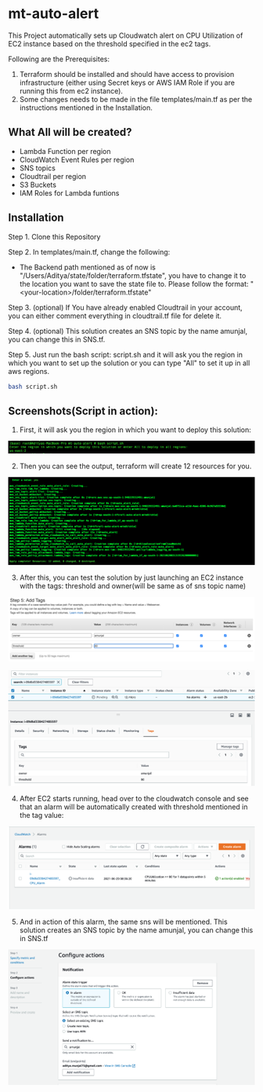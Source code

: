 # mt-auto-alert

This Project automatically sets up Cloudwatch alert on CPU Utilization of EC2 instance based on the threshold specified in the ec2 tags.


Following are the Prerequisites:

1. Terraform should be installed and should have access to provision infrastructure (either using Secret keys or AWS IAM Role if you are running this from ec2 instance).
2. Some changes needs to be made in the file templates/main.tf as per the instructions mentioned in the Installation.


## What All will be created?

* Lambda Function per region
* CloudWatch Event Rules per region
* SNS topics
* Cloudtrail per region
* S3 Buckets
* IAM Roles for Lambda funtions

## Installation

Step 1. Clone this Repository

Step 2. In templates/main.tf, change the following:
  *  The Backend path mentioned as of now is "/Users/Aditya/state/folder/terraform.tfstate", you have to change it to the location you want to save the state file to. Please follow the format:
  "\<your-location\>/folder/terraform.tfstate"

Step 3. (optional) If You have already enabled Cloudtrail in your account, you can either comment everything in cloudtrail.tf file for delete it.

Step 4. (optional) This solution creates an SNS topic by the name amunjal, you can change this in SNS.tf.

Step 5. Just run the bash script: script.sh and it will ask you the region in which you want to set up the solution or you can type "All" to set it up in all aws regions.

```bash
bash script.sh
```

## Screenshots(Script in action):

1. First, it will ask you the region in which you want to deploy this solution:

![Alt text](./screenshots/1.png?raw=true "Terraform in action")

2. Then you can see the output, terraform will create 12 resources for you.

![Alt text](./screenshots/2.png?raw=true "Terraform in action")

3. After this, you can test the solution by just launching an EC2 instance with the tags: threshold and owner(will be same as of sns topic name)

![Alt text](./screenshots/3.png?raw=true "Terraform in action")


![Alt text](./screenshots/4.png?raw=true "Terraform in action")

4. After EC2 starts running, head over to the cloudwatch console and see that an alarm will be automatically created with threshold mentioned in the tag value:

![Alt text](./screenshots/5.png?raw=true "Terraform in action")

5. And in action of this alarm, the same sns will be mentioned. This solution creates an SNS topic by the name amunjal, you can change this in SNS.tf

![Alt text](./screenshots/6.png?raw=true "Terraform in action")
